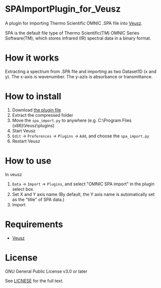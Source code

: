 # SPAImportPlugin_for_Veusz
A plugin for importing Thermo Scientific OMNIC .SPA file into [Veusz](https://veusz.github.io/).　　

SPA is the default file type of Thermo Scientific(TM) OMNIC Series Software(TM), which stores infrared (IR) spectral data in a binary format.

# How it works
Extracting a spectrum from .SPA file and importing as two Dataset1D (x and y). The x-axis is wavenumber. The y-azis is absorbance or transmittance.

# How to install
1. Download [the plugin file](https://github.com/korintje/SPAImportPlugin_for_Veusz/releases/tag/v1.0)
2. Extract the compressed folder
3. Move the `spa_import.py` to anywhere (e.g. C:\Program Files (x86)\Veusz\plugins)
4. Start Veusz
5. `Edit` -> `Preferences` -> `Plugins` -> `Add`, and choose the `spa_import.py`
6. Restart Veusz

# How to use
In veusz
1. `Data` -> `Import` -> `Plugins`, and select "OMNIC SPA import" in the plugin select box.
2. Set X and Y axis name (By default, the Y axis name is automatically set as the "title" of SPA data.) 
3. Import

# Requirements
- [Veusz](https://veusz.github.io/)

# License
GNU General Public License v3.0 or later  

See [LICNESE](https://github.com/korintje/SPAImportPlugin_for_Veusz/blob/main/LICENSE) for the full text.
